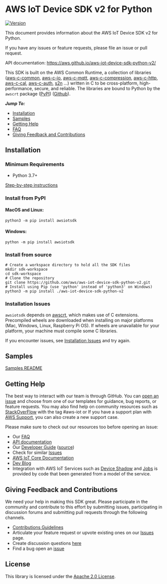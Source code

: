# AWS IoT Device SDK v2 for Python

[![Version](https://img.shields.io/pypi/v/awsiotsdk.svg?style=flat)](https://pypi.org/project/awsiotsdk/)

This document provides information about the AWS IoT Device SDK v2 for Python.

If you have any issues or feature requests, please file an issue or pull request.

API documentation: https://aws.github.io/aws-iot-device-sdk-python-v2/

This SDK is built on the AWS Common Runtime, a collection of libraries
([aws-c-common](https://github.com/awslabs/aws-c-common),
[aws-c-io](https://github.com/awslabs/aws-c-io),
[aws-c-mqtt](https://github.com/awslabs/aws-c-mqtt),
[aws-c-compression](https://github.com/awslabs/aws-c-compression),
[aws-c-http](https://github.com/awslabs/aws-c-http),
[aws-c-cal](https://github.com/awslabs/aws-c-cal),
[aws-c-auth](https://github.com/awslabs/aws-c-auth),
[s2n](https://github.com/awslabs/s2n) ...) written in C to be
cross-platform, high-performance, secure, and reliable. The libraries are bound
to Python by the `awscrt` package ([PyPI](https://pypi.org/project/awscrt/)) ([Github](https://github.com/awslabs/aws-crt-python)).

*__Jump To:__*
* [Installation](#Installation)
* [Samples](samples)
* [Getting Help](#Getting-Help)
* [FAQ](./documents/FAQ.md)
* [Giving Feedback and Contributions](#Giving-Feedback-and-Contributions)


## Installation

### Minimum Requirements
* Python 3.7+

[Step-by-step instructions](./documents/PREREQUISITES.md)

### Install from PyPI

#### MacOS and Linux:

```
python3 -m pip install awsiotsdk
```

#### Windows:

```
python -m pip install awsiotsdk
```

### Install from source
```
# Create a workspace directory to hold all the SDK files
mkdir sdk-workspace
cd sdk-workspace
# Clone the repository
git clone https://github.com/aws/aws-iot-device-sdk-python-v2.git
# Install using Pip (use 'python' instead of 'python3' on Windows)
python3 -m pip install ./aws-iot-device-sdk-python-v2
```

### Installation Issues

`awsiotsdk` depends on [awscrt](https://github.com/awslabs/aws-crt-python), which makes use of C extensions. Precompiled wheels are downloaded when installing on major platforms (Mac, Windows, Linux, Raspberry Pi OS). If wheels are unavailable for your platform, your machine must compile some C libraries.

If you encounter issues, see [Installation Issues](./documents/PREREQUISITES.md#installation-issues) and try again.

## Samples

[Samples README](samples)

## Getting Help

The best way to interact with our team is through GitHub. You can [open an issue](https://github.com/aws/aws-iot-device-sdk-python-v2/issues) and choose from one of our templates for guidance, bug reports, or feature requests. You may also find help on community resources such as [StackOverFlow](https://stackoverflow.com/questions/tagged/aws-iot) with the tag #aws-iot or If you have a support plan with [AWS Support](https://aws.amazon.com/premiumsupport/), you can also create a new support case.

Please make sure to check out our resources too before opening an issue:

* Our [FAQ](./documents/FAQ.md)
* [API documentation](https://aws.github.io/aws-iot-device-sdk-python-v2/)
* Our [Developer Guide](https://docs.aws.amazon.com/iot/latest/developerguide/what-is-aws-iot.html) ([source](https://github.com/awsdocs/aws-iot-docs))
* Check for similar [Issues](https://github.com/aws/aws-iot-device-sdk-python-v2/issues)
* [AWS IoT Core Documentation](https://docs.aws.amazon.com/iot/)
* [Dev Blog](https://aws.amazon.com/blogs/?awsf.blog-master-iot=category-internet-of-things%23amazon-freertos%7Ccategory-internet-of-things%23aws-greengrass%7Ccategory-internet-of-things%23aws-iot-analytics%7Ccategory-internet-of-things%23aws-iot-button%7Ccategory-internet-of-things%23aws-iot-device-defender%7Ccategory-internet-of-things%23aws-iot-device-management%7Ccategory-internet-of-things%23aws-iot-platform)
* Integration with AWS IoT Services such as
[Device Shadow](https://docs.aws.amazon.com/iot/latest/developerguide/iot-device-shadows.html)
and [Jobs](https://docs.aws.amazon.com/iot/latest/developerguide/iot-jobs.html)
is provided by code that been generated from a model of the service.

## Giving Feedback and Contributions

We need your help in making this SDK great. Please participate in the community and contribute to this effort by submitting issues, participating in discussion forums and submitting pull requests through the following channels.

* [Contributions Guidelines](./documents/CONTRIBUTING.md)
* Articulate your feature request or upvote existing ones on our [Issues](https://github.com/aws/aws-iot-device-sdk-python-v2/issues?q=is%3Aissue+is%3Aopen+label%3Afeature-request) page.
* Create discussion questions [here](https://github.com/aws/aws-iot-device-sdk-python-v2/discussions)
* Find a bug open an [issue](https://github.com/aws/aws-iot-device-sdk-python-v2/issues)

## License

This library is licensed under the [Apache 2.0 License](./documents/LICENSE).
